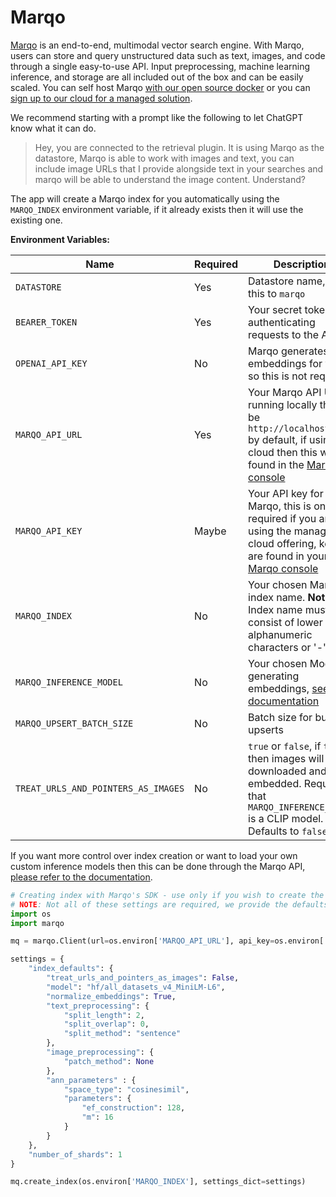 # Marqo

[Marqo](https://www.marqo.ai) is an end-to-end, multimodal vector search engine. With Marqo, users can store and query unstructured data such as text, images, and code through a single easy-to-use API. Input preprocessing, machine learning inference, and storage are all included out of the box and can be easily scaled. You can self host Marqo [with our open source docker](https://github.com/marqo-ai/marqo#getting-started) or you can [sign up to our cloud for a managed solution](https://www.marqo.ai/pricing).

We recommend starting with a prompt like the following to let ChatGPT know what it can do.
> Hey, you are connected to the retrieval plugin. It is using Marqo as the datastore, Marqo is able to work with images and text, you can include image URLs that I provide alongside text in your searches and marqo will be able to understand the image content. Understand?

The app will create a Marqo index for you automatically using the `MARQO_INDEX` environment variable, if it already exists then it will use the existing one.

**Environment Variables:**

| Name                                | Required | Description                                                                                                                           |
| ----------------------------------- | -------- | ------------------------------------------------------------------------------------------------------------------------------------- |
| `DATASTORE`                         | Yes      | Datastore name, set this to `marqo`                                                                                                |
| `BEARER_TOKEN`                      | Yes      | Your secret token for authenticating requests to the API                                                                              |
| `OPENAI_API_KEY`                    | No       | Marqo generates embeddings for you so this is not required                                                                            |
| `MARQO_API_URL`                     | Yes      | Your Marqo API URL. If running locally this will be `http://localhost:8882` by default, if using the cloud then this will be found in the [Marqo console](https://console.marqo.ai/)                                                      |
| `MARQO_API_KEY`                     | Maybe    | Your API key for Marqo, this is only required if you are using the managed cloud offering, keys are found in your [Marqo console](https://console.marqo.ai/)      |
| `MARQO_INDEX`                       | No       | Your chosen Marqo index name. **Note:** Index name must consist of lower case alphanumeric characters or '-'                          |
| `MARQO_INFERENCE_MODEL`             | No       | Your chosen Model for generating embeddings, [see our documentation](https://docs.marqo.ai/0.0.20/Models-Reference/dense_retrieval/)|
| `MARQO_UPSERT_BATCH_SIZE`           | No       | Batch size for bulk upserts                                                                                                           |
| `TREAT_URLS_AND_POINTERS_AS_IMAGES` | No       | `true` or `false`, if `true` then images will be downloaded and embedded. Requires that `MARQO_INFERENCE_MODEL` is a CLIP model. Defaults to `false`|

If you want more control over index creation or want to load your own custom inference models then this can be done through the Marqo API, [please refer to the documentation](https://docs.marqo.ai/latest/).

```python
# Creating index with Marqo's SDK - use only if you wish to create the index manually.
# NOTE: Not all of these settings are required, we provide the defaults here for visibility
import os
import marqo

mq = marqo.Client(url=os.environ['MARQO_API_URL'], api_key=os.environ['MARQO_API_KEY'])

settings = {
    "index_defaults": {
        "treat_urls_and_pointers_as_images": False,
        "model": "hf/all_datasets_v4_MiniLM-L6",
        "normalize_embeddings": True,
        "text_preprocessing": {
            "split_length": 2,
            "split_overlap": 0,
            "split_method": "sentence"
        },
        "image_preprocessing": {
            "patch_method": None
        },
        "ann_parameters" : {
            "space_type": "cosinesimil",
            "parameters": {
                "ef_construction": 128,
                "m": 16
            }
        }
    },
    "number_of_shards": 1
}

mq.create_index(os.environ['MARQO_INDEX'], settings_dict=settings)
```
